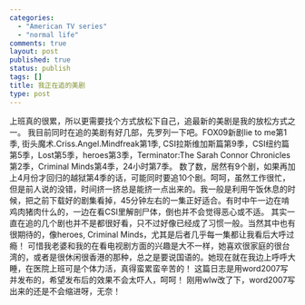 ```yaml
--- 
categories: 
  - "American TV series"
  - "normal life"
comments: true
layout: post
published: true
status: publish
tags: []
title: 我正在追的美剧
type: post
---
```

上班真的很累，所以更需要找个方式放松下自己，追最新的美剧是我的放松方式之一。  我目前同时在追的美剧有好几部，先罗列一下吧。FOX09新剧lie to me第1季, 街头魔术.Criss.Angel.Mindfreak第1季, CSI拉斯维加斯篇第9季，CSI纽约篇第5季，Lost第5季，heroes第3季，Terminator:The Sarah Connor Chronicles第2季，Criminal Minds第4季，24小时第7季。 <!--more--> 数了数，居然有9个剧，如果再加上4月份才回归的越狱第4季的话，可能同时要追10个剧。呵呵，虽然工作很忙，但是前人说的没错，时间挤一挤总是能挤一点出来的。我一般是利用午饭休息的时候，把之前下载好的剧集看掉，45分钟左右的一集正好适合。有时中午一边在啃鸡肉猪肉什么的，一边在看CSI里解剖尸体，倒也并不会觉得恶心或不适。  其实一直在追的几个剧也并不是都很好看，只不过好像已经成了习惯一般。当然其中也有很期待的，像heroes, Criminal Minds，尤其是后者几乎每一集都让我看后大呼过瘾！  可惜我老婆和我的在看电视剧方面的兴趣是大不一样，她喜欢很家庭的很台湾的，或者是很休闲很香港的那种，总之是要说国语的。她现在就在我边上呼呼大睡，在医院上班可是个体力活，真得蛮累蛮辛苦的！  这篇日志是用word2007写并发布的，希望发布后的效果不会太吓人，呵呵！  刚用wlw改了下，word2007写出来的还是不会缩进呀，无奈！
